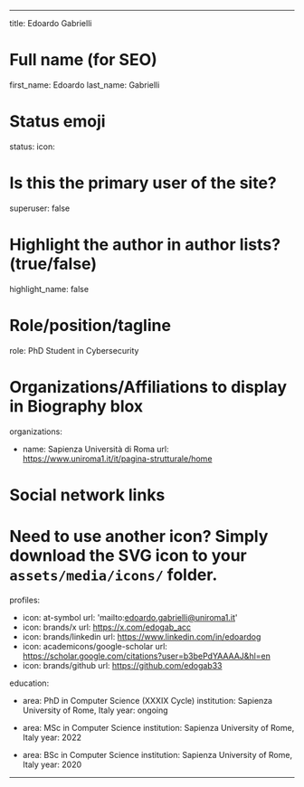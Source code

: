 ---

title: Edoardo Gabrielli

# Full name (for SEO)
first_name: Edoardo 
last_name: Gabrielli

# Status emoji
status:
  icon: 

# Is this the primary user of the site?
superuser: false

# Highlight the author in author lists? (true/false)
highlight_name: false

# Role/position/tagline
role: PhD Student in Cybersecurity

# Organizations/Affiliations to display in Biography blox
organizations:
  - name: Sapienza Università di Roma
    url: https://www.uniroma1.it/it/pagina-strutturale/home

# Social network links
# Need to use another icon? Simply download the SVG icon to your `assets/media/icons/` folder.
profiles:
  - icon: at-symbol
    url: 'mailto:edoardo.gabrielli@uniroma1.it'
  - icon: brands/x
    url: https://x.com/edogab_acc
  - icon: brands/linkedin
    url: https://www.linkedin.com/in/edoardog
  - icon: academicons/google-scholar
    url: https://scholar.google.com/citations?user=b3bePdYAAAAJ&hl=en
  - icon: brands/github
    url: https://github.com/edogab33

education:
  - area: PhD in Computer Science (XXXIX Cycle)
    institution: Sapienza University of Rome, Italy
    year: ongoing

  - area: MSc in Computer Science
    institution: Sapienza University of Rome, Italy
    year: 2022
  
  - area: BSc in Computer Science
    institution: Sapienza University of Rome, Italy
    year: 2020

---